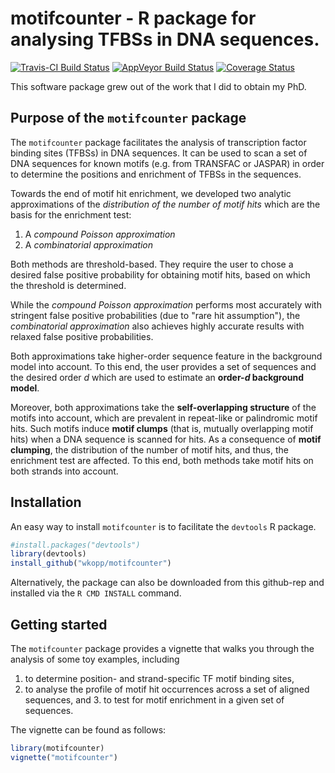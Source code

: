 # motifcounter - R package for analysing TFBSs in DNA sequences.

[![Travis-CI Build Status](https://travis-ci.org/wkopp/motifcounter.svg?branch=master)](https://travis-ci.org/wkopp/motifcounter)
[![AppVeyor Build Status](https://ci.appveyor.com/api/projects/status/github/wkopp/motifcounter?branch=master&svg=true)](https://ci.appveyor.com/project/wkopp/motifcounter)
[![Coverage Status](https://img.shields.io/codecov/c/github/wkopp/motifcounter/master.svg)](https://codecov.io/github/wkopp/motifcounter?branch=master)

This software package grew out of the work that I did to obtain my PhD.

## Purpose of the `motifcounter` package

The `motifcounter` package facilitates the analysis of
 transcription factor binding sites (TFBSs) in DNA sequences.
It can be used to scan a set of DNA sequences for known motifs 
(e.g. from TRANSFAC or JASPAR) in order to determine the positions
and enrichment of TFBSs in the sequences.

Towards the end of motif hit enrichment, we developed
two analytic approximations of the *distribution of the number of motif hits*
which are the basis for the enrichment test:

1. A *compound Poisson approximation* 
2. A *combinatorial approximation*

Both methods are threshold-based. 
They require the user to chose a
 desired false positive probability for obtaining motif hits, based
on which the threshold is determined.

While the *compound Poisson approximation* performs
most accurately with stringent false positive probabilities 
(due to "rare hit assumption"),
the *combinatorial approximation* also achieves highly accurate results
with relaxed false positive probabilities.

Both approximations take higher-order sequence feature in the background
model into account. To this end, the user provides a set of sequences
and the desired order *d* which are used to estimate an **order-*d* 
background model**.

Moreover, both approximations take the **self-overlapping structure**
of the motifs into account, which are prevalent in repeat-like or palindromic
motif hits. Such motifs induce **motif clumps** (that is, mutually
overlapping motif hits) when a DNA sequence is scanned for hits.
As a consequence of **motif clumping**, the distribution of the number of
motif hits, and thus, the enrichment test are affected.
To this end, both methods take motif hits on both strands into account. 

## Installation
An easy way to install `motifcounter` is to facilitate the `devtools` R package.

```R
#install.packages("devtools")
library(devtools)
install_github("wkopp/motifcounter")
```

Alternatively, the package can also be downloaded from this github-rep 
and installed via the `R CMD INSTALL` command.

## Getting started

The `motifcounter` package provides a vignette that walks you through
the analysis of some toy examples, including
1. to determine position- and strand-specific TF motif binding sites,
2. to analyse the profile of motif hit occurrences across a set of 
aligned sequences, and 3. to test for motif 
enrichment in a given set of sequences.

The vignette can be found as follows:

```R
library(motifcounter)
vignette("motifcounter")
```
